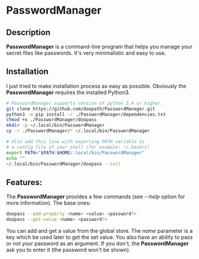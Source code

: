 # PasswordManager

## Description
**PasswordManager** is a command-line program that helps you manage your secret files like passwords.
It's very minimalistic and easy to use.

## Installation
I just tried to make installation process as easy as possible.
Obviously the **PasswordManager** requires the installed Python3.
```bash
# PasswordManager supports version of python 3.4 or higher.
git clone https://github.com/doopath/PasswordManager.git
python3 -m pip install -r ./PasswordManager/dependencies.txt
chmod +x ./PasswordManager/doopass
mkdir -p ~/.local/bin/PasswordManager
cp -r ./PasswordManager/* ~/.local/bin/PasswordManager

# Also add this line with exporting PATH variable to
# a config file of your shell (for example: ~/.bashrc)
export PATH="$PATH:$HOME/.local/bin/PasswordManager"
echo ""
~/.local/bin/PasswordManager/doopass --init
```


## Features:
The **PasswordManager** provides a few commands (see *--help* option for more information).
The base ones:
```bash
doopass --add-property <name> <value> <password?>
doopass --get-value <name> <password?>
```

You can add and get a value from the global store. The *name* parameter is a key which be used later to get the set value. You also have an ability to pass or not your password as an argument. If you don't, the **PasswordManager** ask you to enter it (the password won't be shown).
